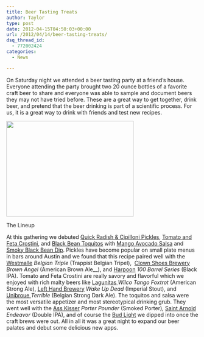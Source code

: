 ```yaml
---
title: Beer Tasting Treats
author: Taylor
type: post
date: 2012-04-15T04:50:03+00:00
url: /2012/04/14/beer-tasting-treats/
dsq_thread_id:
  - 772002424
categories:
  - News

---
```

On Saturday night we attended a beer tasting party at a friend&#8217;s house. Everyone attending the party brought two 20 ounce bottles of a favorite craft beer to share and everyone was able to sample and document beers they may not have tried before. These are a great way to get together, drink beer, and pretend that the beer drinking is part of a scientific process. For us, it is a great way to drink with friends and test new recipes.

<div id="attachment_585" style="width: 344px" class="wp-caption alignright">
  <a href="{{% mediaroot %}}uploads/2012/04/P4140051.jpg" rel="lightbox[579]"><img class=" wp-image-585" title="The Lineup" src="{{% mediaroot %}}uploads/2012/04/P4140051.jpg" alt="" width="334" height="251" srcset="{{% mediaroot %}}uploads/2012/04/P4140051-300x225.jpg 300w, {{% mediaroot %}}uploads/2012/04/P4140051-1024x768.jpg 1024w, {{% mediaroot %}}uploads/2012/04/P4140051-400x300.jpg 400w, {{% mediaroot %}}uploads/2012/04/P4140051.jpg 1200w" sizes="(max-width: 334px) 100vw, 334px" /></a>
  
  <p class="wp-caption-text">
    The Lineup
  </p>
</div>

At this gathering we debuted [Quick Radish & Cipilloni Pickles][1], [Tomato and Feta Crostini][2], and [Black Bean Toquitos][3] with [Mango Avocado Salsa][4] and [Smoky Black Bean Dip][5]. Pickles have become popular on small plate menus in bars around Austin and we found that this recipe paired well with the <a href="http://www.trappistwestmalle.be/en/page/tripel.aspx" target="_blank">Westmalle</a> _Belgian Triple_ (Trappist Belgian Tripel),  <a href="http://www.clownshoesbeer.com/" target="_blank">Clown Shoes Brewery</a> _Brown Angel_ (American Brown Ale__), and <a href="http://www.harpoonbrewery.com/" target="_blank">Harpoon</a> _100 Barrel Series_ (Black IPA). Tomato and Feta Crostini are really savory and flavorful which we enjoyed with rich malty beers like <a href="http://www.lagunitas.com/" target="_blank">Lagunitas </a>_Wilco Tango Foxtrot_ (American Strong Ale), <a href="http://www.lefthandbrewing.com/verify-age" target="_blank">Left Hand Brewery</a> _Wake Up Dead_ (Imperial Stout), and <a href="http://www.unibroue.com/" target="_blank">Unibroue </a>_Terrible_ (Belgian Strong Dark Ale). The toquitos and salsa were the most versatile appetizer and most stereotypical drinking grub. They went well with the <a href="http://http://asskisserales.com/" target="_blank">Ass Kisser</a> _Porter Pounder_ (Smoked Porter), [Saint Arnold][6] _Endeavor_ (Double IPA), and of course the <a href="http://www.budlight.com/" target="_blank">Bud Light</a> we dipped into once the craft brews were out. All in all it was a great night to expand our beer palates and debut some delicious new apps.

&nbsp;

&nbsp;

 [1]: http://kitchen.coseppi.com/2012/04/quick-radish-cipollini-onion-pickles/ "Quick Radish & Cipollini Onion Pickles"
 [2]: http://kitchen.coseppi.com/2012/04/tomato-and-feta-crostini/ "Tomato and Feta Crostini"
 [3]: http://kitchen.coseppi.com/2012/04/black-bean-taquitos/ "Black Bean Taquitos"
 [4]: http://kitchen.coseppi.com/2012/04/spicy-mango-avocado-salsa/ "Spicy Mango Avocado Salsa"
 [5]: http://kitchen.coseppi.com/2012/04/smoky-black-bean-dip/ "Smoky Black Bean Dip"
 [6]: http://www.saintarnold.com/